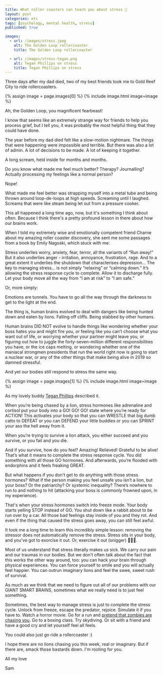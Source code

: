 ```yaml
---
title: What roller coasters can teach you about stress 🎢
layout: post
categories: etc
tags: [psychology, mental health, stress]
published: true

images:
  - url: /images/stress.jpeg
    alt: The Golden Loop rollercoaster
    title: The Golden Loop rollercoaster

  - url: /images/stress-tegan.png
    alt: Tegan Phillips on stress
    title: Tegan Phillips on stress
---
```


Three days after my dad died, two of my best friends took me to Gold Reef City to ride rollercoasters.

<!--more-->

{% assign image = page.images[0] %}
{% include image.html image=image %}

Ah, the Golden Loop, you magnificent fearbeast!

I know that seems like an extremely strange way for friends to help you process grief, but I tell you, it was probably the most helpful thing that they could have done.

The year before my dad died felt like a slow-motion nightmare. The things that were happening were impossible and terrible. But there was also a lot of admin. A lot of decisions to be made. A lot of keeping it together.

A long scream, held inside for months and months.

Do you know what made me feel much better? Therapy? Journalling? Actually processing my feelings like a normal person?

Nope!

What made me feel better was strapping myself into a metal tube and being thrown around loop-de-loops at high speeds. Screaming until I laughed. Screams that were like steam being let out from a pressure cooker.

This all happened a long time ago, now, but it's something I think about often. Because I think there's a pretty profound lesson in there about how our brains work.

When I told my extremely wise and emotionally competent friend Charne about my amazing roller coaster discovery, she sent me some passages from a book by Emily Nagoski, which stuck with me:

Stress underlies worry, anxiety, fear, terror, all the variants of “Run away!” But it also underlies anger - irritation, annoyance, frustration, rage. And to a great extent it underlies the shutdown that characterises depression… The key to managing stress… is not simply “relaxing” or “calming down.” It’s allowing the stress response cycle to complete. Allow it to discharge fully. Let your body move all the way from “I am at risk” to “I am safe."

Or, more simply:

Emotions are tunnels. You have to go all the way through the darkness to get to the light at the end.

The thing is, human brains evolved to deal with dangers like being hunted down and eaten by lions. Falling off cliffs. Being stabbed by other humans.

Human brains DID NOT evolve to handle things like wondering whether your boss hates you and might fire you, or feeling like you can’t choose what you want out of life, or worrying whether your partner might leave you, or figuring out how to juggle the forty-seven-million different responsibilities you have, or the ice caps melting, or wondering whether one of the maniacal strongmen presidents that run the world right now is going to start a nuclear war, or any of the other things that make being alive in 2019 so damned stressful.

And yet our bodies still respond to stress the same way.

{% assign image = page.images[1] %}
{% include image.html image=image %}

As my lovely buddy [Tegan Phillips](https://www.weeklyscribble.com/?offset=1562569200955) described it.

When you’re being chased by a lion, stress hormones like adrenaline and cortisol put your body into a GO! GO! GO! state where you’re ready for ACTION! This activates your body so that you can WRESTLE that big dumb catto to DEFEAT or you can DEFEND your little buddies or you can SPRINT your ass the hell away from it.

When you’re trying to survive a lion attack, you either succeed and you survive, or you fail and you die.

And if you survive, how do you feel? Amazing! Relieved! Grateful to be alive! That’s what it means to complete the stress response cycle. You did something with all those GO hormones. And afterwards, you’re flooded with endorphins and it feels freaking GREAT.

But what happens if you don’t get to do anything with those stress hormones? What if the person making you feel unsafe you isn’t a lion, but your boss? Or the patriarchy? Or systemic inequality? There’s nowhere to run to and nothing to hit (attacking your boss is commonly frowned upon, in my experience).

That's when your stress hormones switch into freeze mode. Your body starts yelling STOP instead of GO. You shut down like a rabbit about to be run over by a car. All those bad feelings stay inside of you and they rot. And even if the thing that caused the stress goes away, you can still feel awful.

It took me a long time to learn this incredibly simple lesson: removing the stressor does not automatically remove the stress. Stress sits in your body, and you've got to exorcise it out. Or, exercise it out (snigger) 🏃🏾‍♀️.

Most of us understand that stress literally makes us sick. We carry our pain and our traumas in our bodies. But we don't often talk about the fact that this works the other way around, too: you can hack your brain through physical experiences. You can force yourself to smile and you will actually feel happier. You can outrun imaginary lions and feel the swee, sweet rush of survival.

As much as we think that we need to figure out all of our problems with our GIANT SMART BRAINS, sometimes what we really need is to just feel something.

Sometimes, the best way to manage stress is just to complete the stress cycle. Unlock from freeze, escape the predator, rejoice. Simulate it if you have to. Watch a horror movie. Go for a run and [pretend that zombies are chasing you](https://zombiesrungame.com/). Go to a boxing class. Try skydiving. Or sit with a friend and have a good cry and let yourself feel all feels.

You could also just go ride a rollercoaster :)

I hope there are no lions chasing you this week, real or imaginary. But if there are, smack those bastards down. I'm rooting for you.

All my love

Sam
